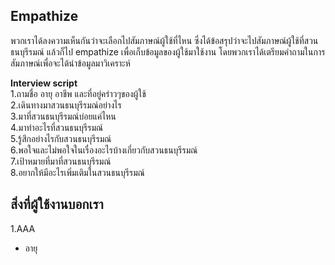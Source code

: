 ## Empathize
พวกเราได้ลงความเห็นกันว่าจะเลือกไปสัมภาษณ์ผู้ใช้ที่ไหน ซึ่งได้ข้อสรุปว่าจะไปสัมภาษณ์ผู้ใช้ที่สวนธนบุรีรมณ์ แล้วก็ไป empathize เพื่อเก็บข้อมูลของผู้ใช้มาใช้งาน โดยพวกเราได้เตรียมคำถามในการสัมภาษณ์เพื่อจะได้นำข้อมูลมาวิเคราะห์

**Interview script** <br/>
1.ถามชื่อ อายุ อาชีพ และที่อยู่คร่าวๆของผู้ใช้ <br/>
2.เดินทางมาสวนธนบุรีรมณ์อย่างไร <br/>
3.มาที่สวนธนบุรีรมณ์บ่อยแค่ไหน <br/>
4.มาทำอะไรที่สวนธนบุรีรมณ์ <br/>
5.รู้สึกอย่างไรกับสวนธนบุรีรมณ์ <br/>
6.พอใจและไม่พอใจในเรื่องอะไรบ้างเกี่ยวกับสวนธนบุรีรมณ์ <br/>
7.เป้าหมายที่มาที่สวนธนบุรีรมณ์ <br/>
8.อยากให้มีอะไรเพิ่มเติมในสวนธนบุรีรมณ์ <br/>

## สิ่งที่ผู้ใช้งานบอกเรา
1.AAA
-  อายุ 

